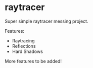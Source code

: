 raytracer
=========

Super simple raytracer messing project.

Features:
- Raytracing
- Reflections
- Hard Shadows

More features to be added!
